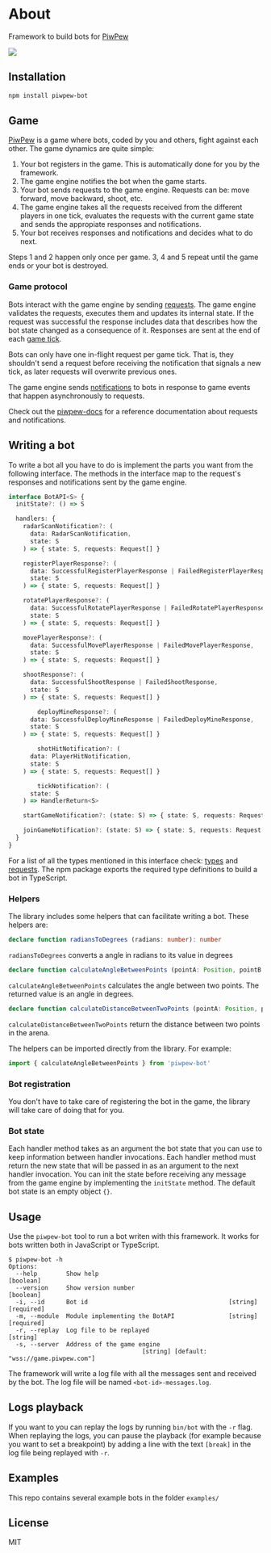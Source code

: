 # About

Framework to build bots for [PiwPew](https://www.piwpew.com)

![](./assets/bots.gif)

## Installation

```bash
npm install piwpew-bot
```

## Game

[PiwPew](https://www.piwpew.com) is a game where bots, coded by you and others, fight against each other. The game dynamics are quite simple:

1. Your bot registers in the game. This is automatically done for you by the framework.
2. The game engine notifies the bot when the game starts.
3. Your bot sends requests to the game engine. Requests can be: move forward, move backward, shoot, etc.
4. The game engine takes all the requests received from the different players in one tick, evaluates the requests with the current game state and sends the appropiate responses and notifications.
5. Your bot receives responses and notifications and decides what to do next.

Steps 1 and 2 happen only once per game. 3, 4 and 5 repeat until the game ends or your bot is destroyed.

### Game protocol

Bots interact with the game engine by sending [requests](https://github.com/madtrick/piwpew-docs/blob/master/README.md#requests). The game engine validates the requests, executes them and updates its internal state. If the request was successful the response includes data that describes how the bot state changed as a consequence of it. Responses are sent at the end of each [game tick](https://github.com/madtrick/piwpew-docs/blob/master/README.md#game-ticks).

Bots can only have one in-flight request per game tick. That is, they shouldn't send a request before receiving the notification that signals a new tick, as later requests will overwrite previous ones.

The game engine sends [notifications](https://github.com/madtrick/piwpew-docs/blob/master/README.md#notifications) to bots in response to game events that happen asynchronously to requests.

Check out the [piwpew-docs](https://github.com/madtrick/piwpew-docs) for a reference documentation about requests and notifications.

## Writing a bot

To write a bot all you have to do is implement the parts you want from the following interface. The methods in the interface map to the request's responses and notifications sent by the game engine.

```typescript
interface BotAPI<S> {
  initState?: () => S

  handlers: {
    radarScanNotification?: (
      data: RadarScanNotification,
      state: S
    ) => { state: S, requests: Request[] }

    registerPlayerResponse?: (
      data: SuccessfulRegisterPlayerResponse | FailedRegisterPlayerResponse,
      state: S
    ) => { state: S, requests: Request[] }

    rotatePlayerResponse?: (
      data: SuccessfulRotatePlayerResponse | FailedRotatePlayerResponse,
      state: S
    ) => { state: S, requests: Request[] }

    movePlayerResponse?: (
      data: SuccessfulMovePlayerResponse | FailedMovePlayerResponse,
      state: S
    ) => { state: S, requests: Request[] }

    shootResponse?: (
      data: SuccessfulShootResponse | FailedShootResponse,
      state: S
    ) => { state: S, requests: Request[] }

		deployMineResponse?: (
      data: SuccessfulDeployMineResponse | FailedDeployMineResponse,
      state: S
    ) => { state: S, requests: Request[] }

		shotHitNotification?: (
      data: PlayerHitNotification,
      state: S
    ) => { state: S, requests: Request[] }

		tickNotification?: (
      state: S
    ) => HandlerReturn<S>

    startGameNotification?: (state: S) => { state: S, requests: Request[] }

    joinGameNotification?: (state: S) => { state: S, requests: Request[] }
  }
}

```

For a list of all the types mentioned in this interface check: [types](./src/types.ts) and [requests](./src/requests.ts). The npm package exports the required type definitions to build a bot in TypeScript.

### Helpers

The library includes some helpers that can facilitate writing a bot. These helpers are:

```typescript
declare function radiansToDegrees (radians: number): number
```

`radiansToDegrees` converts a angle in radians to its value in degrees

```typescript
declare function calculateAngleBetweenPoints (pointA: Position, pointB: Position): number
```

`calculateAngleBetweenPoints` calculates the angle between two points. The returned value is an angle in degrees.

```typescript
declare function calculateDistanceBetweenTwoPoints (pointA: Position, pointB: Position): number
```

`calculateDistanceBetweenTwoPoints` return the distance between two points in the arena.

The helpers can be imported directly from the library. For example:

```typescript
import { calculateAngleBetweenPoints } from 'piwpew-bot'
```

### Bot registration

You don't have to take care of registering the bot in the game, the library will take care of doing that for you.

### Bot state

Each handler method takes as an argument the bot state that you can use to keep information between handler invocations.  Each handler method must return the new state that will be passed in as an argument to the next handler invocation. You can init the state before receiving any message from the game engine by implementing the `initState` method. The default bot state is an empty object `{}`.

## Usage

Use the `piwpew-bot` tool to run a bot writen with this framework. It works for bots written both in JavaScript or TypeScript.

```shell
$ piwpew-bot -h
Options:
  --help        Show help                                              [boolean]
  --version     Show version number                                    [boolean]
  -i, --id      Bot id                                       [string] [required]
  -m, --module  Module implementing the BotAPI               [string] [required]
  -r, --replay  Log file to be replayed                                 [string]
  -s, --server  Address of the game engine
                                     [string] [default: "wss://game.piwpew.com"]

```

The framework will write a log file with all the messages sent and received by the bot. The log file will be named `<bot-id>-messages.log`.

## Logs playback

If you want to you can replay the logs by running `bin/bot` with the `-r` flag. When replaying the logs, you can pause the playback (for example because you want to set a breakpoint) by adding a line with the text `[break]` in the log file being replayed with `-r`.

## Examples

This repo contains several example bots in the folder `examples/`

## License

MIT


